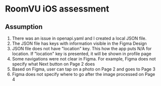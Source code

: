 # RoomVU iOS assessment

## Assumption
1. There was an issue in openapi.yaml and I created a local JSON file.
2. The JSON file has keys with information visible in the Figma Design
3. JSON file does not have "location" key. This how the app puts N/A for location. If "location" key is presented, it will be shown in profile page
4. Some navigations were not clear in Figma. For example, Figma does not specify what Next button on Page 2 does
5. Based on Figma, user can tap on a photo on Page 2 and goes to Page 3
6. Figma does not specify where to go after the image processed on Page 4
